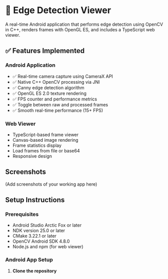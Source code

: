 # 📱 Edge Detection Viewer

A real-time Android application that performs edge detection using OpenCV in C++, renders frames with OpenGL ES, and includes a TypeScript web viewer.

## ✅ Features Implemented

### Android Application
- ✅ Real-time camera capture using CameraX API
- ✅ Native C++ OpenCV processing via JNI
- ✅ Canny edge detection algorithm
- ✅ OpenGL ES 2.0 texture rendering
- ✅ FPS counter and performance metrics
- ✅ Toggle between raw and processed frames
- ✅ Smooth real-time performance (15+ FPS)

### Web Viewer
- TypeScript-based frame viewer
- Canvas-based image rendering
- Frame statistics display
- Load frames from file or base64
-  Responsive design

## Screenshots

(Add screenshots of your working app here)

##  Setup Instructions

### Prerequisites
- Android Studio Arctic Fox or later
- NDK version 25.0 or later
- CMake 3.22.1 or later
- OpenCV Android SDK 4.8.0
- Node.js and npm (for web viewer)

### Android App Setup

1. **Clone the repository**
